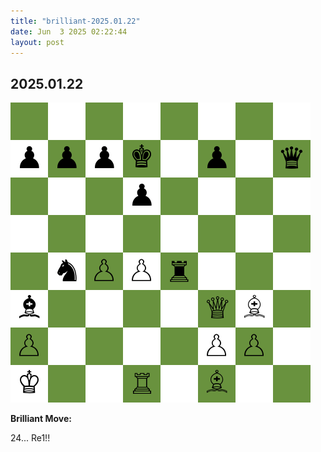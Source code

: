 ```yaml
---
title: "brilliant-2025.01.22"
date: Jun  3 2025 02:22:44
layout: post
---
```


## 2025.01.22

![](/images/brilliant-2025.01.22.png)

**Brilliant Move:**

24... Re1!!
